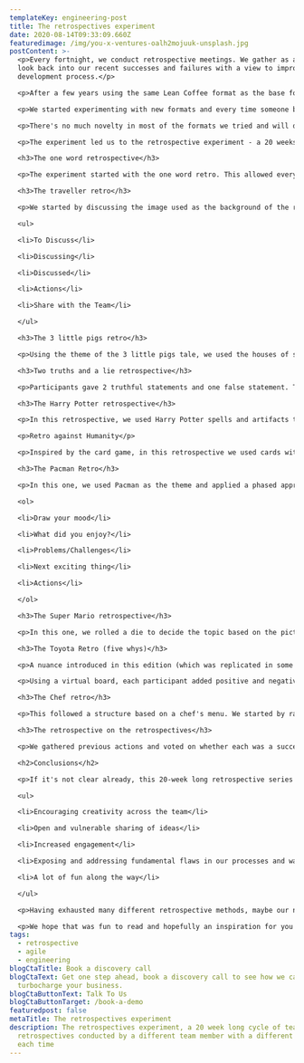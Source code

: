 ```yaml
---
templateKey: engineering-post
title: The retrospectives experiment
date: 2020-08-14T09:33:09.660Z
featuredimage: /img/you-x-ventures-oalh2mojuuk-unsplash.jpg
postContent: >-
  <p>Every fortnight, we conduct retrospective meetings. We gather as a team and
  look back into our recent successes and failures with a view to improve our
  development process.</p>

  <p>After a few years using the same Lean Coffee format as the base format of the retrospective meetings, we decided to try something new.</p>

  <p>We started experimenting with new formats and every time someone brought a new one, the experience became so enjoyable that invariably someone else would volunteer to prepare the next retrospective and try an untried (by us) format (truth to be told, a few members needed an extra little encouragement, but we made it! - every single member of the team conducted one :) ).</p>

  <p>There's no much novelty in most of the formats we tried and will describe below - except for one or two where we created our own variations inspired by existing formats. What's perhaps novel and we thought worth this blog post is the series that we went on for a few months.</p>

  <p>The experiment led us to the retrospective experiment - a 20 weeks long cycle of retrospectives where every member of the team conducted one using a different format each time. We had a lot of fun along the way and decided to share the experience, some information about each format tried and some conclusions about the experiment.</p>

  <h3>The one word retrospective</h3>

  <p>The experiment started with the one word retro. This allowed everyone to share a single word in a round-robin fashion to describe how they felt about the previous cycle, allowing a very open flow of discussion.</p>

  <h3>The traveller retro</h3>

  <p>We started by discussing the image used as the background of the retro board - it was a paradisal image from a Greek beach. We then used it as a basis to navigate our travel through different subjects and used a traditional pipeline to drive the discussion including the stages:</p>

  <ul>

  <li>To Discuss</li>

  <li>Discussing</li>

  <li>Discussed</li>

  <li>Actions</li>

  <li>Share with the Team</li>

  </ul>

  <h3>The 3 little pigs retro</h3>

  <p>Using the theme of the 3 little pigs tale, we used the houses of straw, sticks and bricks as a metaphor to discuss where we're doing great, where we can do even better and where we clearly need to improve.</p>

  <h3>Two truths and a lie retrospective</h3>

  <p>Participants gave 2 truthful statements and one false statement. The rest of the group tried to guess which was the lie, and why.</p>

  <h3>The Harry Potter retrospective</h3>

  <p>In this retrospective, we used Harry Potter spells and artifacts to brainstorm and improve. Felix Felicis: The good things that happened in the sprint. Baruffio's Brain Elixir: The things we learned. Petrificus Totalus: What did slow us down? Triwizard Cup: Shout-outs for the team members.</p>

  <p>Retro against Humanity</p>

  <p>Inspired by the card game, in this retrospective we used cards with incomplete sentences, completed them collectively and discussed the different perspectives.</p>

  <h3>The Pacman Retro</h3>

  <p>In this one, we used Pacman as the theme and applied a phased approach to the discussion:</p>

  <ol>

  <li>Draw your mood</li>

  <li>What did you enjoy?</li>

  <li>Problems/Challenges</li>

  <li>Next exciting thing</li>

  <li>Actions</li>

  </ol>

  <h3>The Super Mario retrospective</h3>

  <p>In this one, we rolled a die to decide the topic based on the picture below (unless already discussed in which case we'd roll again). We'd roll again if we got "surprise". For each topic, people wrote cards and we kept doing this until we covered 4 topics. After that, we talked through the cards raised for each of them.</p>

  <h3>The Toyota Retro (five whys)</h3>

  <p>A nuance introduced in this edition (which was replicated in some of the later retros): we started by going round the table and each one of us scored how we felt in general and briefly explained the reasons behing feeling somewhere between ok and great - gladly everyone was feeling at least OK.</p>

  <p>Using a virtual board, each participant added positive and negative cards which were grouped by the facilitator into subject clusters. For each card we dived deep into discussion of the root causes of problems the team wanted to address using the 5 whys interrogative technique to explore the cause-and-effect relationships behind a particular problem. Where a clear root cause couldn't be found, a separate meeting should be held to discuss the subject. Otherwise, we found that good action points came out of the discussion. The main goal of this retro format was to allow participants to deeply discuss the problem instead of focusing on solutions before getting to the root cause of the issues encountered.</p>

  <h3>The Chef retro</h3>

  <p>This followed a structure based on a chef's menu. We started by ranking our energy levels from 1 to 5, where each person explained the motives behind their own ranking. Then we answered a bunch of questions about what we were happy about, what we would like to add, remove or improve. We then discussed our answers and wrote down action points. Finally, everyone rated the meeting from 1 to 5.</p>

  <h3>The retrospective on the retrospectives</h3>

  <p>We gathered previous actions and voted on whether each was a success or should be retried, analysed the results together, celebrated the most positive actions, discussed the least positive, recovered some actions for retry and slightly changed others to increase our chances of success.</p>

  <h2>Conclusions</h2>

  <p>If it's not clear already, this 20-week long retrospective series made the process far more enjoyable, engaging and creative. It also led to an environment where people could truly feel vulnerable and speak their minds and develop mutual empathy, even though some of us never met in person. We felt this was particularly important for us as a remote team and the context we&rsquo;re all experiencing these days. We think the fact that everyone put effort into conducting the sessions made this a very engaging experiment to everyone involved - every single format had its good share of fun. For us, as a relatively young team, this experiment has helped in the following ways:</p>

  <ul>

  <li>Encouraging creativity across the team</li>

  <li>Open and vulnerable sharing of ideas</li>

  <li>Increased engagement</li>

  <li>Exposing and addressing fundamental flaws in our processes and ways in which we operate</li>

  <li>A lot of fun along the way</li>

  </ul>

  <p>Having exhausted many different retrospective methods, maybe our next creativity will be thinking of what format to try next. In addition, in our next cycle we may be paying greater attention to the actions that we come up with, and hopefully getting some reinforcement that we are well on our way to improving our ways of working&nbsp;🤞</p>

  <p>We hope that was fun to read and hopefully an inspiration for you to try some of the formats above with your team(s) and take your retrospective game into the next level.</p>
tags:
  - retrospective
  - agile
  - engineering
blogCtaTitle: Book a discovery call
blogCtaText: Get one step ahead, book a discovery call to see how we can help
  turbocharge your business.
blogCtaButtonText: Talk To Us
blogCtaButtonTarget: /book-a-demo
featuredpost: false
metaTitle: The retrospectives experiment
description: The retrospectives experiment, a 20 week long cycle of team
  retrospectives conducted by a different team member with a different format
  each time
---
```

